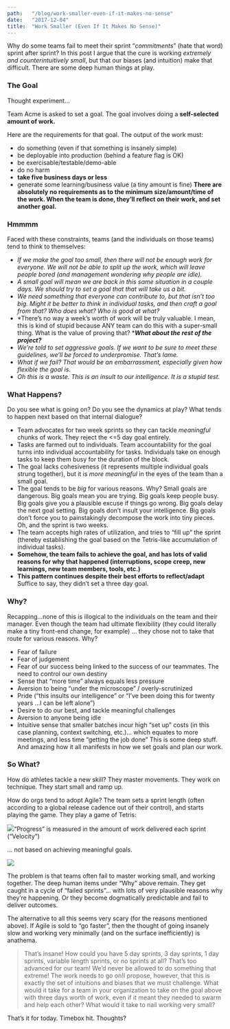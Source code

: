 ```yaml
---
path:	"/blog/work-smaller-even-if-it-makes-no-sense"
date:	"2017-12-04"
title:	"Work Smaller (Even If It Makes No Sense)"
---
```


Why do some teams fail to meet their sprint “*commitments*” (hate that word) sprint after sprint? In this post I argue that the cure is working *extremely and counterintuitively small*, but that our biases (and intuition) make that difficult. There are some deep human things at play.

### The Goal

Thought experiment…

Team Acme is asked to set a goal. The goal involves doing a **self-selected amount of work.**

Here are the requirements for that goal. The output of the work must:

* do something (even if that something is insanely simple)
* be deployable into production (behind a feature flag is OK)
* be exercisable/testable/demo-able
* do no harm
* **take five business days or less**
* generate some learning/business value (a tiny amount is fine)
**There are absolutely no requirements as to the minimum size/amount/time of the work. When the team is done, they’ll reflect on their work, and set another goal.**

### Hmmmm

Faced with these constraints, teams (and the individuals on those teams) tend to think to themselves:

* *If we make the goal too small, then there will not be enough work for everyone. We will not be able to split up the work, which will leave people bored (and management wondering why people are idle).*
* *A small goal will mean we are back in this same situation in a couple days. We should try to set a goal that that will take us a bit.*
* *We need something that everyone can contribute to, but that isn’t too big. Might it be better to think in individual tasks, and then craft a goal from that? Who does what? Who is good at what?*
* *There’s no way a week’s worth of work will be truly valuable. I mean, this is kind of stupid because ANY team can do this with a super-small thing. What is the value of proving that? ****What about the rest of the project?***
* *We’re told to set aggressive goals. If we want to be sure to meet these guidelines, we’ll be forced to underpromise. That’s lame.*
* *What if we fail? That would be an embarrassment, especially given how flexible the goal is.*
* *Oh this is a waste. This is an insult to our intelligence. It is a stupid test.*
### What Happens?

Do you see what is going on? Do you see the dynamics at play? What tends to happen next based on that internal dialogue?

* Team advocates for two week sprints so they can tackle *meaningful* chunks of work. They reject the <=5 day goal entirely.
* Tasks are farmed out to individuals. Team accountability for the goal turns into individual accountability for tasks. Individuals take on enough tasks to keep them busy for the duration of the block.
* The goal lacks cohesiveness (it represents multiple individual goals strung together), but it is *more meaningful* in the eyes of the team than a small goal.
* The goal tends to be *big* for various reasons. Why? Small goals are dangerous. Big goals mean you are trying. Big goals keep people busy. Big goals give you a plausible excuse if things go wrong. Big goals delay the next goal setting. Big goals don’t insult your intelligence. Big goals don’t force you to painstakingly decompose the work into tiny pieces. Oh, and the sprint is two weeks.
* The team accepts high rates of utilization, and tries to “fill up” the sprint (thereby establishing the goal based on the Tetris-like accumulation of individual tasks).
* **Somehow, the team fails to achieve the goal, and has lots of valid reasons for why that happened (interruptions, scope creep, new learnings, new team members, tools, etc.)**
* **This pattern continues despite their best efforts to reflect/adapt**
Suffice to say, they didn’t set a three day goal.

### Why?

Recapping…none of this is illogical to the individuals on the team and their manager. Even though the team had ultimate flexibility (they could literally make a tiny front-end change, for example) … they chose not to take that route for various reasons. Why?

* Fear of failure
* Fear of judgement
* Fear of our success being linked to the success of our teammates. The need to control our own destiny
* Sense that “more time” always equals less pressure
* Aversion to being “under the microscope” / overly-scrutinized
* Pride (“this insults our intelligence” or “I’ve been doing this for twenty years …I can be left alone”)
* Desire to do our best, and tackle meaningful challenges
* Aversion to anyone being idle
* Intuitive sense that smaller batches incur high “set up” costs (in this case planning, context switching, etc.)… which equates to more meetings, and less time “getting the job done”
This is some deep stuff. And amazing how it all manifests in how we set goals and plan our work.

### So What?

How do athletes tackle a new skill? They master movements. They work on technique. They start small and ramp up.

How do orgs tend to adopt Agile? The team sets a sprint length (often according to a global release cadence out of their control), and starts playing the game. They play a game of Tetris:

![](/images/1*HigSU61AamCVD93AYDNUkA@2x.jpeg)“Progress” is measured in the amount of work delivered each sprint (“Velocity”)

 … not based on achieving meaningful goals.

![](/images/1*pJT4iYQwjO_pDWTKhP7dxw@2x.jpeg)

The problem is that teams often fail to master working small, and working together. The deep human items under “Why” above remain. They get caught in a cycle of “failed sprints”… with lots of very plausible reasons why they’re happening. Or they become dogmatically predictable and fail to deliver outcomes.

The alternative to all this seems very scary (for the reasons mentioned above). If Agile is sold to “go faster”, then the thought of going insanely slow and working very minimally (and on the surface inefficiently) is anathema.


> That’s insane! How could you have 5 day sprints, 3 day sprints, 1 day sprints, variable length sprints, or no sprints at all? That’s too advanced for our team! We’d never be allowed to do something that extreme! The work needs to go on!I propose, however, that this is exactly the set of intuitions and biases that we must challenge. What would it take for a team in your organization to take on the goal above with three days worth of work, even if it meant they needed to swarm and help each other? What would it take to nail working very small?

That’s it for today. Timebox hit. Thoughts?

